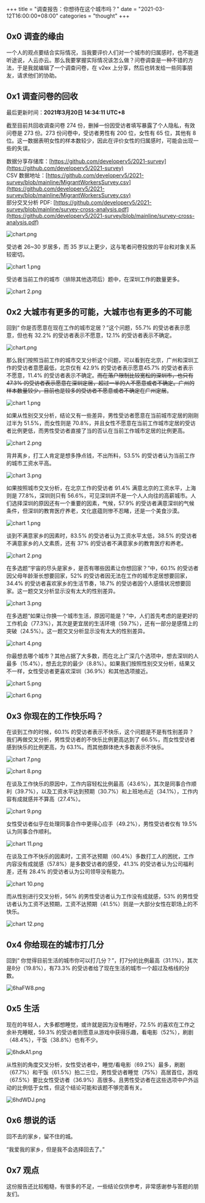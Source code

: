 +++
title = "调查报告：你想待在这个城市吗？"
date = "2021-03-12T16:00:00+08:00"
categories = "thought"
+++
## 0x0 调查的缘由

一个人的观点要结合实际情况，当我要评价人们对一个城市的归属感时，也不能道听途说，人云亦云。那么我要掌握实际情况该怎么做？问卷调查是一种不错的方法，于是我就编辑了一个调查问卷，在 v2ex 上分享，然后也转发给一些同事朋友，请求他们的协助。

## 0x1 调查问卷的回收

最后更新时间：**2021年3月20日 14:34:11 UTC+8**

截至目前共回收调查问卷 274 份，删掉一份因受访者填写暴露了个人隐私，有效问卷是 273 份。273 份问卷中，受访者男性有 200 位，女性有 65 位，其他有 8 位。这一数据表明女性的样本数较少，因此在评价女性的归属感时，可能会出现一些的失误。

数据分享存储库：[https://github.com/developerv5/2021-survey](https://github.com/developerv5/2021-survey)<br/>
CSV 数据地址：[https://github.com/developerv5/2021-survey/blob/mainline/MigrantWorkersSurvey.csv](https://github.com/developerv5/2021-survey/blob/mainline/MigrantWorkersSurvey.csv)<br/>
部分交叉分析 PDF: [https://github.com/developerv5/2021-survey/blob/mainline/survey-cross-analysis.pdf](https://github.com/developerv5/2021-survey/blob/mainline/survey-cross-analysis.pdf)

![chart.png](https://s4.ax1x.com/2021/03/20/6htDSg.png)

受访者 26~30 岁居多，而 35 岁以上更少，这与笔者问卷投放的平台和对象关系较密切。

![chart _1_.png](https://s4.ax1x.com/2021/03/20/6ht5pF.png)

受访者当前工作的城市（排除其他选项后）题中，在深圳工作的数量更多。

![chart _2_.png](https://s4.ax1x.com/2021/03/20/6htHmR.png)

## 0x2 大城市有更多的可能，大城市也有更多的不可能

回到“ 你是否愿意在现在工作的城市定居？”这个问题，55.7% 的受访者表示愿意，但也有 32.2% 的受访者表示不愿意，12.1% 的受访者表示不确定。

![chart.png](https://s4.ax1x.com/2021/03/20/6htXtK.png)

那么我们按照当前工作的城市交叉分析这个问题，可以看到在北京，广州和深圳工作的受访者意愿最低，北京仅有 42.9% 的受访者表示愿意45.7% 的受访者表示不愿意，11.4% 的受访者表示不确定。~~而在落户限制比较宽松的深圳市，也只有 47.3% 的受访者表示愿意在深圳定居，超过一半的人不愿意或者不确定。广州的样本数量较少，目前也是较多的受访者不愿意或者不确定在广州定居~~。

![chart _1_.png](https://s4.ax1x.com/2021/03/20/6hNP0I.png)

如果从性别交叉分析，结论又有一些差异，男性受访者愿意在当前城市定居的刚刚过半为 51.5%，而女性则是 70.8%，并且女性不愿意在当前工作城市定居的受访者比例更低，而男性受访者直接了当的否认在当前工作城市定居的比例更高。

![chart _2_.png](https://s4.ax1x.com/2021/03/20/6hNKns.png)

背井离乡，打工人肯定是想多挣点钱，不出所料，53.5% 的受访者认为当前工作的城市工资水平高。

![chart _3_.png](https://s4.ax1x.com/2021/03/20/6hNau9.png)

如果按照城市交叉分析，在北京工作的受访者 91.4% 满意北京的工资水平，上海则是 77.8%，深圳则只有 56.6%，可见深圳并不是一个人人向往的高薪城市。人们选择深圳的原因还有一个重要的因素，气候，57.9% 的受访者满意深圳的气候条件，但深圳的教育医疗养老，文化底蕴则惨不忍睹，还是一个美食沙漠。

![chart _1_.png](https://s4.ax1x.com/2021/03/20/6hNy9O.png)

谈到不满意家乡的因素时，83.5% 的受访者认为工资水平太低，38.5% 的受访者不满意家乡的人文素质，还有 37% 的受访者不满意家乡的教育医疗和养老。

![chart _2_.png](https://s4.ax1x.com/2021/03/20/6hNWDA.png)

在多选题“宇宙的尽头是家乡，是否有哪些因素让你想回家？”中，60.1% 的受访者因父母年龄渐长想要回家，52% 的受访者因无法在工作的城市定居想要回家，34.4% 的受访者喜欢家乡的生活节奏，18.7% 的受访者因个人感情状况想要回家。这一题交叉分析显示没有太大的性别差异。

![chart _3_.png](https://s4.ax1x.com/2021/03/20/6hNHgg.png)

在多选题“如果让你换一个城市生活，原因可能是？”中，人们首先考虑的是更好的工作机会（77.3%），其次是更宜居的生活环境（59.7%），还有一部分是感情上的突破（24.5%）。这一题交叉分析显示没有太大的性别差异。

![chart _4_.png](https://s4.ax1x.com/2021/03/20/6hNODs.png)

你最想去哪个城市？其他占据了大多数，而在北上广深几个选项中，想去深圳的人最多（15.4%），想去北京的最少（8.8%）。如果我们按照性别交叉分析，结果又不一样，女性受访者更喜欢深圳（36.9%）和其他选项接近。

![chart _5_.png](https://s4.ax1x.com/2021/03/20/6hNvEq.png)

![chart _6_.png](https://s4.ax1x.com/2021/03/20/6hUpCT.png)

## 0x3 你现在的工作快乐吗？

在谈到工作的时候，60.1% 的受访者表示不快乐，这个问题是不是有性别差异？我们再做交叉分析，男性受访者的不快乐比例更高达到了 66.5%，而女性受访者感到快乐的比例更高，为 63.1%。而其他群体绝大多数表示不快乐。

![chart _7_.png](https://s4.ax1x.com/2021/03/20/6hUlKH.png)

![chart _8_.png](https://s4.ax1x.com/2021/03/20/6hUYIP.png)

在谈及工作快乐的原因中，工作内容轻松比例最高（43.6%），其次是同事合作顺利（39.7%），以及工资水平达到预期（30.7%）和上班地点近（34.1%），工作内容有成就感并不算高（27.4%）。

![chart _9_.png](https://s4.ax1x.com/2021/03/20/6hUDqs.png)

女性受访者似乎在处理同事合作中更得心应手（49.2%），男性受访者仅有 19.5% 认为同事合作顺利。

![chart _11_.png](https://s4.ax1x.com/2021/03/20/6hUoZR.png)

在谈及工作不快乐的因素时，工资不达预期（60.4%）多数打工人的困扰，工作内容没有成就感（57.8%）是多数受访者的感受，41.3% 的受访者认为公司福利差，还有 28.4% 的受访者认为公司领导没有能力。

![chart _10_.png](https://s4.ax1x.com/2021/03/20/6hULRO.png)

而从性别进行交叉分析，56% 的男性受访者认为工作没有成就感，53% 的男性受访者认为工资不达预期，工资不达预期（41.5%）则是一大部分女性在职场上的不快乐。

![chart _12_.png](https://s4.ax1x.com/2021/03/20/6haSeA.png)

## 0x4 你给现在的城市打几分

回到“ 你觉得目前生活的城市你可以打几分？”，打7分的比例最高（31.1%），其次是8分（19.8%），有73.3% 的受访者给了现在生活的城市一个超过及格线的分数。

![6haFW8.png](https://s4.ax1x.com/2021/03/20/6haFW8.png)

## 0x5 生活

现在的年轻人，大多都想睡觉，或许就是因为没有睡好，72.5% 的喜欢在工作之余补充睡眠，59.3% 的受访者则愿意从游戏中获得乐趣，看电影（52%），刷剧（48.4%），干饭（38.8%）也有不少。

![6hdkA1.png](https://s4.ax1x.com/2021/03/20/6hdkA1.png)

从性别的角度交叉分析，女性受访者中，睡觉/看电影（69.2%）最多，刷剧（67.7%）和干饭（61.5%）拍二三位，男性受访者睡觉（75%）高居首位，游戏（67.5%）要比女性受访者（36.9%）高很多。且男性受访者在这些选项中户外运动的比例低于女性，但这个结论可能和该题不够完善有关。

![6hdWDJ.png](https://s4.ax1x.com/2021/03/20/6hdWDJ.png)

## 0x6 想说的话

回不去的家乡，留不住的城。

“我爱我的家乡，但是我不会选择回去了。”

## 0x7 观点

这份报告还比较粗糙，有很多的不足，一些结论仅供参考，非常感谢参与答题的朋友们。